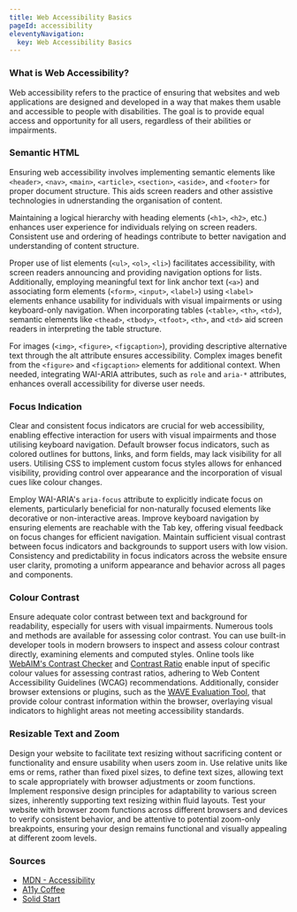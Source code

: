 ```yaml
---
title: Web Accessibility Basics
pageId: accessibility
eleventyNavigation:
  key: Web Accessibility Basics
---
```


### What is Web Accessibility?

Web accessibility refers to the practice of ensuring that websites and web applications are designed and developed in a way that makes them usable and accessible to people with disabilities. The goal is to provide equal access and opportunity for all users, regardless of their abilities or impairments.

### Semantic HTML

Ensuring web accessibility involves implementing semantic elements like `<header>`, `<nav>`, `<main>`, `<article>`, `<section>`, `<aside>`, and `<footer>` for proper document structure. This aids screen readers and other assistive technologies in udnerstanding the organisation of content.

Maintaining a logical hierarchy with heading elements (`<h1>`, `<h2>`, etc.) enhances user experience for individuals relying on screen readers. Consistent use and ordering of headings contribute to better navigation and understanding of content structure.

Proper use of list elements (`<ul>`, `<ol>`, `<li>`) facilitates accessibility, with screen readers announcing and providing navigation options for lists. Additionally, employing meaningful text for link anchor text (`<a>`) and associating form elements (`<form>`, `<input>`, `<label>`) using `<label>` elements enhance usability for individuals with visual impairments or using keyboard-only navigation. When incorporating tables (`<table>`, `<th>`, `<td>`), semantic elements like `<thead>`, `<tbody>`, `<tfoot>`, `<th>`, and `<td>` aid screen readers in interpreting the table structure.

For images (`<img>`, `<figure>`, `<figcaption>`), providing descriptive alternative text through the alt attribute ensures accessibility. Complex images benefit from the `<figure>` and `<figcaption>` elements for additional context. When needed, integrating WAI-ARIA attributes, such as `role` and `aria-*` attributes, enhances overall accessibility for diverse user needs.

### Focus Indication

Clear and consistent focus indicators are crucial for web accessibility, enabling effective interaction for users with visual impairments and those utilising keyboard navigation. Default browser focus indicators, such as colored outlines for buttons, links, and form fields, may lack visibility for all users. Utilising CSS to implement custom focus styles allows for enhanced visibility, providing control over appearance and the incorporation of visual cues like colour changes.

Employ WAI-ARIA's `aria-focus` attribute to explicitly indicate focus on elements, particularly beneficial for non-naturally focused elements like decorative or non-interactive areas. Improve keyboard navigation by ensuring elements are reachable with the Tab key, offering visual feedback on focus changes for efficient navigation. Maintain sufficient visual contrast between focus indicators and backgrounds to support users with low vision. Consistency and predictability in focus indicators across the website ensure user clarity, promoting a uniform appearance and behavior across all pages and components.

### Colour Contrast

Ensure adequate color contrast between text and background for readability, especially for users with visual impairments. Numerous tools and methods are available for assessing color contrast. You can use built-in developer tools in modern browsers to inspect and assess colour contrast directly, examining elements and computed styles. Online tools like [WebAIM's Contrast Checker](https://webaim.org/resources/contrastchecker/) and [Contrast Ratio](https://contrast-ratio.com/) enable input of specific colour values for assessing contrast ratios, adhering to Web Content Accessibility Guidelines (WCAG) recommendations. Additionally, consider browser extensions or plugins, such as the [WAVE Evaluation Tool](https://wave.webaim.org/extension/), that provide colour contrast information within the browser, overlaying visual indicators to highlight areas not meeting accessibility standards.

### Resizable Text and Zoom

Design your website to facilitate text resizing without sacrificing content or functionality and ensure usability when users zoom in. Use relative units like ems or rems, rather than fixed pixel sizes, to define text sizes, allowing text to scale appropriately with browser adjustments or zoom functions. Implement responsive design principles for adaptability to various screen sizes, inherently supporting text resizing within fluid layouts. Test your website with browser zoom functions across different browsers and devices to verify consistent behavior, and be attentive to potential zoom-only breakpoints, ensuring your design remains functional and visually appealing at different zoom levels.

### Sources

- [MDN - Accessibility](https://developer.mozilla.org/en-US/docs/Web/Accessibility)
- [A11y Coffee](https://a11y.coffee/)
- [Solid Start](https://www.solidstart.info/)
